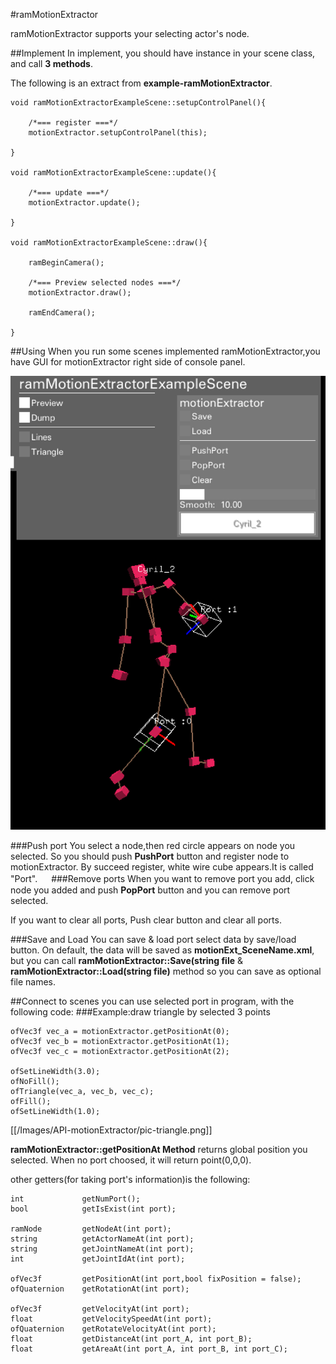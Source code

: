 #ramMotionExtractor

ramMotionExtractor supports your selecting actor's node.

##Implement
In implement, you should have instance in your scene class, and call **3 methods**.

The following is an extract from **example-ramMotionExtractor**.
~~~
void ramMotionExtractorExampleScene::setupControlPanel(){
	
	/*=== register ===*/
	motionExtractor.setupControlPanel(this);
	
}

void ramMotionExtractorExampleScene::update(){

	/*=== update ===*/
	motionExtractor.update();

}

void ramMotionExtractorExampleScene::draw(){

	ramBeginCamera();
	
	/*=== Preview selected nodes ===*/
	motionExtractor.draw();
	
	ramEndCamera();
	
}
~~~

##Using
When you run some scenes implemented ramMotionExtractor,you have GUI for motionExtractor right side of console panel.

![preview image](Images/API-motionExtractor/pic-preview.png)

###Push port
You select a node,then red circle appears on node you selected. So you should push **PushPort** button and register node to motionExtractor. By succeed register, white wire cube appears.It is called "Port".
　
###Remove ports
When you want to remove port you add, click node you added and push **PopPort** button and you can remove port selected.

If you want to clear all ports, Push clear button and clear all ports.

###Save and Load
You can save & load port select data by save/load button.
On default, the data will be saved as **motionExt_SceneName.xml**, but you can call **ramMotionExtractor::Save(string file** & **ramMotionExtractor::Load(string file)** method so you can save as optional file names.


##Connect to scenes
you can use selected port in program, with the following code:
###Example:draw triangle by selected 3 points

	ofVec3f vec_a = motionExtractor.getPositionAt(0);
	ofVec3f vec_b = motionExtractor.getPositionAt(1);
	ofVec3f vec_c = motionExtractor.getPositionAt(2);

	ofSetLineWidth(3.0);
	ofNoFill();
	ofTriangle(vec_a, vec_b, vec_c);
	ofFill();
	ofSetLineWidth(1.0);

[[/Images/API-motionExtractor/pic-triangle.png]]

**ramMotionExtractor::getPositionAt Method** returns global position you selected.
When no port choosed, it will return point(0,0,0).

other getters(for taking port's information)is the following:

	int				getNumPort();
	bool			getIsExist(int port);

	ramNode			getNodeAt(int port);
	string			getActorNameAt(int port);
	string			getJointNameAt(int port);
	int				getJointIdAt(int port);

	ofVec3f			getPositionAt(int port,bool fixPosition = false);
	ofQuaternion	getRotationAt(int port);

	ofVec3f			getVelocityAt(int port);
	float			getVelocitySpeedAt(int port);
	ofQuaternion	getRotateVelocityAt(int port);
	float			getDistanceAt(int port_A, int port_B);
	float			getAreaAt(int port_A, int port_B, int port_C);
